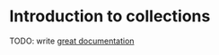 # Introduction to collections

TODO: write [great documentation](http://jacobian.org/writing/what-to-write/)
